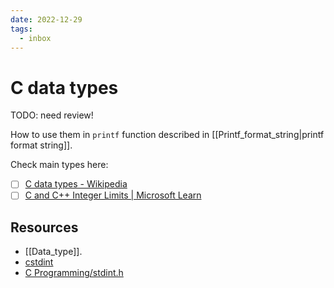 ```yaml
---
date: 2022-12-29
tags:
  - inbox
---
```


# C data types

TODO: need review!

How to use them in `printf` function described in
[[Printf_format_string|printf format string]].

Check main types here:

- [ ] [C data types - Wikipedia](https://en.wikipedia.org/wiki/C_data_types#Main_types)
- [ ] [C and C++ Integer Limits | Microsoft Learn](https://learn.microsoft.com/en-us/cpp/c-language/cpp-integer-limits?view=msvc-170)

## Resources

- [[Data_type]].
- [cstdint](https://www.cplusplus.com/reference/cstdint/)
- [C Programming/stdint.h](https://en.wikibooks.org/wiki/C_Programming/stdint.h)


